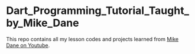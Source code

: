 # Dart_Programming_Tutorial_Taught_by_Mike_Dane

This repo contains all my lesson codes and projects learned from [Mike Dane on Youtube](https://www.youtube.com/watch?v=5xlVP04905w&ab_channel=MikeDane).




